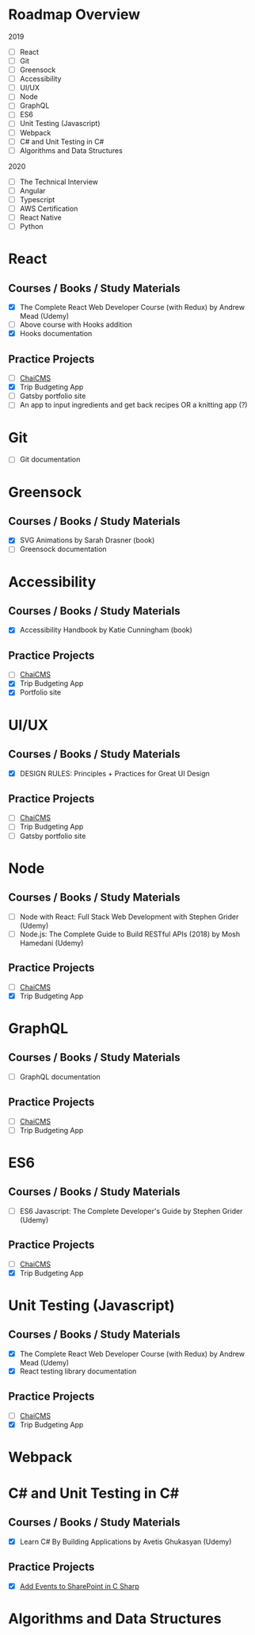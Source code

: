 # Roadmap Overview
2019
- [ ] React
- [ ] Git
- [ ] Greensock
- [ ] Accessibility
- [ ] UI/UX
- [ ] Node
- [ ] GraphQL
- [ ] ES6
- [ ] Unit Testing (Javascript)
- [ ] Webpack
- [ ] C# and Unit Testing in C#
- [ ] Algorithms and Data Structures

2020
- [ ] The Technical Interview
- [ ] Angular
- [ ] Typescript
- [ ] AWS Certification
- [ ] React Native
- [ ] Python

# React

## Courses / Books / Study Materials
- [x] The Complete React Web Developer Course (with Redux) by Andrew Mead (Udemy)
- [ ] Above course with Hooks addition
- [x] Hooks documentation

## Practice Projects
- [ ] [ChaiCMS](https://github.com/ndjamenamarmon/chaicms)
- [x] Trip Budgeting App
- [ ] Gatsby portfolio site
- [ ] An app to input ingredients and get back recipes OR a knitting app (?)

# Git
- [ ] Git documentation

# Greensock
## Courses / Books / Study Materials
- [x] SVG Animations by Sarah Drasner (book)
- [ ] Greensock documentation

# Accessibility
## Courses / Books / Study Materials
- [x] Accessibility Handbook by Katie Cunningham (book)

## Practice Projects
- [ ] [ChaiCMS](https://github.com/ndjamenamarmon/chaicms)
- [x] Trip Budgeting App
- [x] Portfolio site

# UI/UX
## Courses / Books / Study Materials
- [x] DESIGN RULES: Principles + Practices for Great UI Design

## Practice Projects
- [ ] [ChaiCMS](https://github.com/ndjamenamarmon/chaicms)
- [ ] Trip Budgeting App
- [ ] Gatsby portfolio site

# Node
## Courses / Books / Study Materials
- [ ] Node with React: Full Stack Web Development with Stephen Grider (Udemy)
- [ ] Node.js: The Complete Guide to Build RESTful APIs (2018) by Mosh Hamedani (Udemy)

## Practice Projects
- [ ] [ChaiCMS](https://github.com/ndjamenamarmon/chaicms)
- [x] Trip Budgeting App

# GraphQL
## Courses / Books / Study Materials
- [ ] GraphQL documentation

## Practice Projects
- [ ] [ChaiCMS](https://github.com/ndjamenamarmon/chaicms)
- [ ] Trip Budgeting App

# ES6
## Courses / Books / Study Materials
- [ ] ES6 Javascript: The Complete Developer's Guide by Stephen Grider (Udemy)

## Practice Projects
- [ ] [ChaiCMS](https://github.com/ndjamenamarmon/chaicms)
- [x] Trip Budgeting App

# Unit Testing (Javascript)
## Courses / Books / Study Materials
- [x] The Complete React Web Developer Course (with Redux) by Andrew Mead (Udemy)
- [x] React testing library documentation

## Practice Projects
- [ ] [ChaiCMS](https://github.com/ndjamenamarmon/chaicms)
- [x] Trip Budgeting App

# Webpack

# C# and Unit Testing in C#
## Courses / Books / Study Materials
- [x] Learn C# By Building Applications by Avetis Ghukasyan (Udemy)

## Practice Projects
- [x] [Add Events to SharePoint in C Sharp](https://github.com/ndjamenamarmon/Add-Events-to-SharePoint-in-C-Sharp)

# Algorithms and Data Structures
